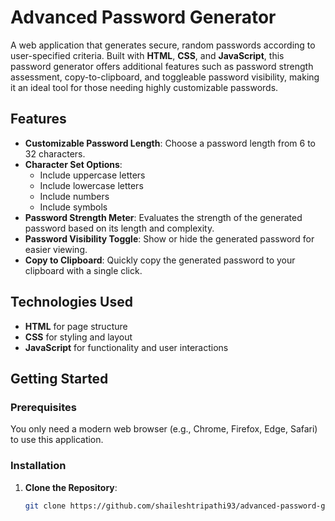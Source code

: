 # Advanced Password Generator

A web application that generates secure, random passwords according to user-specified criteria. Built with **HTML**, **CSS**, and **JavaScript**, this password generator offers additional features such as password strength assessment, copy-to-clipboard, and toggleable password visibility, making it an ideal tool for those needing highly customizable passwords.

## Features

- **Customizable Password Length**: Choose a password length from 6 to 32 characters.
- **Character Set Options**:
  - Include uppercase letters
  - Include lowercase letters
  - Include numbers
  - Include symbols
- **Password Strength Meter**: Evaluates the strength of the generated password based on its length and complexity.
- **Password Visibility Toggle**: Show or hide the generated password for easier viewing.
- **Copy to Clipboard**: Quickly copy the generated password to your clipboard with a single click.

## Technologies Used

- **HTML** for page structure
- **CSS** for styling and layout
- **JavaScript** for functionality and user interactions

## Getting Started

### Prerequisites

You only need a modern web browser (e.g., Chrome, Firefox, Edge, Safari) to use this application.

### Installation

1. **Clone the Repository**:
   ```bash
   git clone https://github.com/shaileshtripathi93/advanced-password-generator.git
